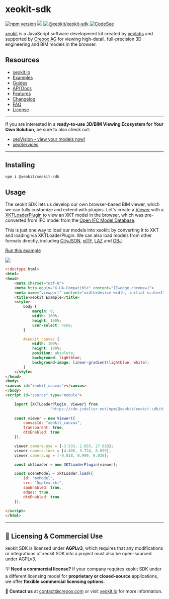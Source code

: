 # xeokit-sdk

[![npm version](https://badge.fury.io/js/%40xeokit%2Fxeokit-sdk.svg)](https://badge.fury.io/js/%40xeokit%2Fxeokit-sdk)
[![](https://data.jsdelivr.com/v1/package/npm/@xeokit/xeokit-sdk/badge)](https://www.jsdelivr.com/package/npm/@xeokit/xeokit-sdk)
[![@xeokit/xeokit-sdk](https://snyk.io/advisor/npm-package/@xeokit/xeokit-sdk/badge.svg)](/advisor/npm-package/@xeokit/xeokit-sdk)
[![CodeSee](https://github.com/xeokit/xeokit-sdk/actions/workflows/codesee-arch-diagram.yml/badge.svg)](https://github.com/xeokit/xeokit-sdk/actions/workflows/codesee-arch-diagram.yml)

[xeokit](http://xeokit.io) is a JavaScript software development kit created by [xeolabs](http://xeolabs.com) and supported by [Creoox AG](https://creoox.com) for viewing
high-detail, full-precision 3D engineering and BIM models in the browser.

## Resources

* [xeokit.io](https://xeokit.io/)
* [Examples](http://xeokit.github.io/xeokit-sdk/examples/)
* [Guides](https://www.notion.so/xeokit/xeokit-Documentation-4598591fcedb4889bf8896750651f74e)
* [API Docs](https://xeokit.github.io/xeokit-sdk/docs/)
* [Features](https://xeokit.io/index.html?foo=1#features)
* [Changelog](https://github.com/xeokit/xeokit-sdk/blob/master/CHANGELOG.md)
* [FAQ](https://xeokit.io/index.html?foo=1#faq)
* [License](https://xeokit.io/index.html#pricing)

---
If you are interested in a **ready-to-use 3D/BIM Viewing Ecosystem for Your Own Solution**, be sure to also check out:
* [xeoVision - view your models now!](https://xeo.vision/)
* [xeoServices](https://docs.xeo.vision/)
---

## Installing

````bash
npm i @xeokit/xeokit-sdk
````

## Usage

The xeokit SDK lets us develop our own browser-based BIM viewer, which we can fully customize and extend with
plugins. Let's create a [Viewer](https://xeokit.github.io/xeokit-sdk/docs/class/src/viewer/Viewer.js~Viewer.html) with
a [XKTLoaderPlugin](https://xeokit.github.io/xeokit-sdk/docs/class/src/plugins/XKTLoaderPlugin/XKTLoaderPlugin.js~XKTLoaderPlugin.html)
to view an XKT model in the browser, which was pre-converted from IFC model from
the [Open IFC Model Database](http://openifcmodel.cs.auckland.ac.nz/Model/Details/274).

This is just one way to load our models into xeokit: by converting it to XKT and loading via XKTLoaderPlugin.
We can also load models from other formats directly, 
including [CityJSON](https://xeokit.github.io/xeokit-sdk/docs/class/src/plugins/CityJSONLoaderPlugin/CityJSONLoaderPlugin.js~CityJSONLoaderPlugin.html), 
[glTF](https://xeokit.github.io/xeokit-sdk/docs/class/src/plugins/GLTFLoaderPlugin/GLTFLoaderPlugin.js~GLTFLoaderPlugin.html), 
[LAZ](https://xeokit.github.io/xeokit-sdk/docs/class/src/plugins/LASLoaderPlugin/LASLoaderPlugin.js~LASLoaderPlugin.html) 
and [OBJ](https://xeokit.github.io/xeokit-sdk/docs/class/src/plugins/OBJLoaderPlugin/OBJLoaderPlugin.js~OBJLoaderPlugin.html).

[Run this example](https://xeokit.github.io/xeokit-sdk/examples/buildings/#xkt_vbo_Duplex)

![](assets/images/duplex_readme_example.png)


````html
<!doctype html>
<html>
<head>
    <meta charset="utf-8">
    <meta http-equiv="X-UA-Compatible" content="IE=edge,chrome=1">
    <meta name="viewport" content="width=device-width, initial-scale=1">
    <title>xeokit Example</title>
    <style>
        body {
            margin: 0;
            width: 100%;
            height: 100%;
            user-select: none;
        }

        #xeokit_canvas {
            width: 100%;
            height: 100%;
            position: absolute;
            background: lightblue;
            background-image: linear-gradient(lightblue, white);
        }
    </style>
</head>
<body>
<canvas id="xeokit_canvas"></canvas>
</body>
<script id="source" type="module">

    import {XKTLoaderPlugin, Viewer} from
                    "https://cdn.jsdelivr.net/npm/@xeokit/xeokit-sdk/dist/xeokit-sdk.es.min.js";
    
    const viewer = new Viewer({
        canvasId: "xeokit_canvas",
        transparent: true,
        dtxEnabled: true
    });

    viewer.camera.eye = [-3.933, 2.855, 27.018];
    viewer.camera.look = [4.400, 3.724, 8.899];
    viewer.camera.up = [-0.018, 0.999, 0.039];

    const xktLoader = new XKTLoaderPlugin(viewer);

    const sceneModel = xktLoader.load({
        id: "myModel",
        src: "Duplex.xkt",
        saoEnabled: true,
        edges: true,
        dtxEnabled: true
    });
    
</script>
</html>
````
---
## 📜 Licensing & Commercial Use

xeokit SDK is licensed under **AGPLv3**, which requires that any modifications or integrations of xeokit SDK into a project must also be open-sourced under AGPLv3.

🪧 **Need a commercial license?** If your company requires xeokit SDK under a different licensing model for **proprietary or closed-source** applications, we offer **flexible commercial licensing options**.

📩 **Contact us** at [contact@creoox.com](mailto:contact@creoox.com) or visit [xeokit.io](https://xeokit.io/index.html#pricing) for more information.
